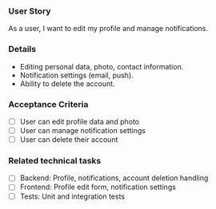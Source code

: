 ### User Story

As a user, I want to edit my profile and manage notifications.

### Details

- Editing personal data, photo, contact information.
- Notification settings (email, push).
- Ability to delete the account.

### Acceptance Criteria

- [ ] User can edit profile data and photo
- [ ] User can manage notification settings
- [ ] User can delete their account

### Related technical tasks

- [ ] Backend: Profile, notifications, account deletion handling
- [ ] Frontend: Profile edit form, notification settings
- [ ] Tests: Unit and integration tests
